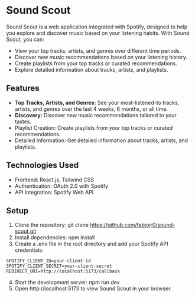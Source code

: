 # Sound Scout

Sound Scout is a web application integrated with Spotify, designed to help you explore and discover music based on your listening habits. With Sound Scout, you can:

- View your top tracks, artists, and genres over different time periods.
- Discover new music recommendations based on your listening history.
- Create playlists from your top tracks or curated recommendations.
- Explore detailed information about tracks, artists, and playlists.

## Features

- **Top Tracks, Artists, and Genres:** See your most-listened-to tracks, artists, and genres over the last 4 weeks, 6 months, or all time.
- **Discovery:** Discover new music recommendations tailored to your tastes.
- Playlist Creation: Create playlists from your top tracks or curated recommendations.
- Detailed Information: Get detailed information about tracks, artists, and playlists.

## Technologies Used

- Frontend: React.js, Tailwind CSS
- Authentication: OAuth 2.0 with Spotify
- API Integration: Spotify Web API

## Setup

1. Clone the repository: git clone https://github.com/fabiojr0/sound-scout.git
2. Install dependencies: npm install
3. Create a .env file in the root directory and add your Spotify API credentials:
```
SPOTIFY_CLIENT_ID=your-client-id
SPOTIFY_CLIENT_SECRET=your-client-secret
REDIRECT_URI=http://localhost:5173/callback
```
4. Start the development server: npm run dev
5. Open http://localhost:5173 to view Sound Scout in your browser.
